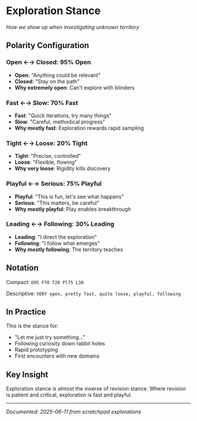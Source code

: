 # Exploration Stance

*How we show up when investigating unknown territory*

## Polarity Configuration

### Open ←→ Closed: 95% Open
- **Open**: "Anything could be relevant"
- **Closed**: "Stay on the path"
- **Why extremely open**: Can't explore with blinders

### Fast ←→ Slow: 70% Fast  
- **Fast**: "Quick iterations, try many things"
- **Slow**: "Careful, methodical progress"
- **Why mostly fast**: Exploration rewards rapid sampling

### Tight ←→ Loose: 20% Tight
- **Tight**: "Precise, controlled"
- **Loose**: "Flexible, flowing"
- **Why very loose**: Rigidity kills discovery

### Playful ←→ Serious: 75% Playful
- **Playful**: "This is fun, let's see what happens"
- **Serious**: "This matters, be careful"
- **Why mostly playful**: Play enables breakthrough

### Leading ←→ Following: 30% Leading
- **Leading**: "I direct the exploration"
- **Following**: "I follow what emerges"
- **Why mostly following**: The territory teaches

## Notation

Compact: `O95 F70 T20 Pl75 L30`

Descriptive: `VERY open, pretty fast, quite loose, playful, following`

## In Practice

This is the stance for:
- "Let me just try something..."
- Following curiosity down rabbit holes
- Rapid prototyping
- First encounters with new domains

## Key Insight

Exploration stance is almost the inverse of revision stance. Where revision is patient and critical, exploration is fast and playful.

---

*Documented: 2025-06-11 from scratchpad explorations*